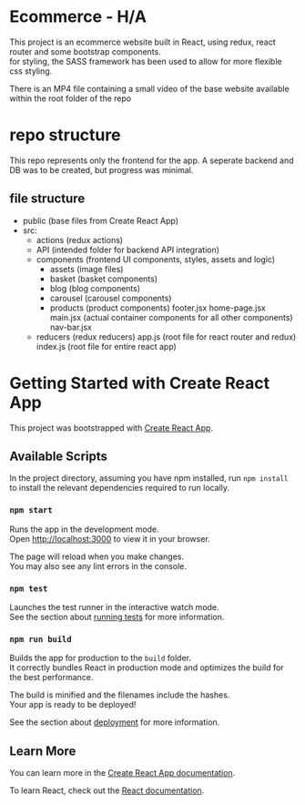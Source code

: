 # Ecommerce - H/A

This project is an ecommerce website built in React, using redux, react router and some bootstrap components.\
for styling, the SASS framework has been used to allow for more flexible css styling.

There is an MP4 file containing a small video of the base website available within the root folder of the repo

# repo structure

This repo represents only the frontend for the app. A seperate backend and DB was to be created, but progress was minimal.

## file structure

- public (base files from Create React App)
- src:
    - actions (redux actions)
    - API (intended folder for backend API integration)
    - components (frontend UI components, styles, assets and logic)
        - assets (image files)
        - basket (basket components)
        - blog (blog components)
        - carousel (carousel components)
        - products (product components)
        footer.jsx
        home-page.jsx
        main.jsx (actual container components for all other components)
        nav-bar.jsx
    - reducers (redux reducers)
    app.js (root file for react router and redux)
    index.js (root file for entire react app)

# Getting Started with Create React App

This project was bootstrapped with [Create React App](https://github.com/facebook/create-react-app).

## Available Scripts

In the project directory, assuming you have npm installed, run `npm install` to install the relevant dependencies required to run locally. 

### `npm start`

Runs the app in the development mode.\
Open [http://localhost:3000](http://localhost:3000) to view it in your browser.

The page will reload when you make changes.\
You may also see any lint errors in the console.

### `npm test`

Launches the test runner in the interactive watch mode.\
See the section about [running tests](https://facebook.github.io/create-react-app/docs/running-tests) for more information.

### `npm run build`

Builds the app for production to the `build` folder.\
It correctly bundles React in production mode and optimizes the build for the best performance.

The build is minified and the filenames include the hashes.\
Your app is ready to be deployed!

See the section about [deployment](https://facebook.github.io/create-react-app/docs/deployment) for more information.

## Learn More

You can learn more in the [Create React App documentation](https://facebook.github.io/create-react-app/docs/getting-started).

To learn React, check out the [React documentation](https://reactjs.org/).
